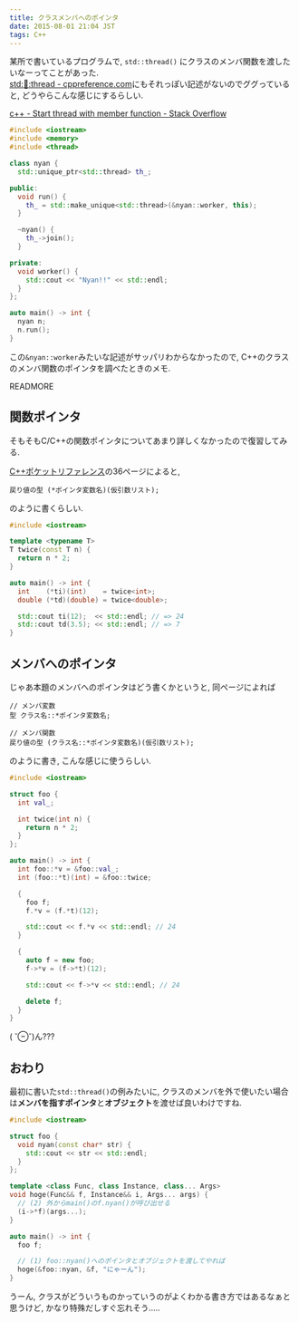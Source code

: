 ```yaml
---
title: クラスメンバへのポインタ
date: 2015-08-01 21:04 JST
tags: C++
---
```


某所で書いているプログラムで, `std::thread()` にクラスのメンバ関数を渡したいなーってことがあった.  
[std::thread::thread - cppreference.com](http://en.cppreference.com/w/cpp/thread/thread/thread)にもそれっぽい記述がないのでググっていると, どうやらこんな感じにするらしい.

[c++ - Start thread with member function - Stack Overflow](http://stackoverflow.com/questions/10673585/start-thread-with-member-function)

```cpp
#include <iostream>
#include <memory>
#include <thread>

class nyan {
  std::unique_ptr<std::thread> th_;

public:
  void run() {
    th_ = std::make_unique<std::thread>(&nyan::worker, this);
  }

  ~nyan() {
    th_->join();
  }

private:
  void worker() {
    std::cout << "Nyan!!" << std::endl;
  }
};

auto main() -> int {
  nyan n;
  n.run();
}
```

この`&nyan::worker`みたいな記述がサッパリわからなかったので, C++のクラスのメンバ関数のポインタを調べたときのメモ.

READMORE

## 関数ポインタ

そもそもC/C++の関数ポインタについてあまり詳しくなかったので復習してみる.

[C++ポケットリファレンス](http://www.amazon.co.jp/dp/4774157155)の36ページによると,  

```
戻り値の型 (*ポインタ変数名)(仮引数リスト);
```

のように書くらしい.

```cpp
#include <iostream>

template <typename T>
T twice(const T n) {
  return n * 2;
}

auto main() -> int {
  int    (*ti)(int)    = twice<int>;
  double (*td)(double) = twice<double>;

  std::cout ti(12);  << std::endl; // => 24
  std::cout td(3.5); << std::endl; // => 7
}
```

## メンバへのポインタ

じゃあ本題のメンバへのポインタはどう書くかというと, 同ページによれば

```
// メンバ変数
型 クラス名::*ポインタ変数名;

// メンバ関数
戻り値の型 (クラス名::*ポインタ変数名)(仮引数リスト);
```

のように書き, こんな感じに使うらしい.

```cpp
#include <iostream>

struct foo {
  int val_;

  int twice(int n) {
    return n * 2;
  }
};

auto main() -> int {
  int foo::*v = &foo::val_;
  int (foo::*t)(int) = &foo::twice;

  {
    foo f;
    f.*v = (f.*t)(12);

    std::cout << f.*v << std::endl; // 24
  }

  {
    auto f = new foo;
    f->*v = (f->*t)(12);

    std::cout << f->*v << std::endl; // 24

    delete f;
  }
}
```

( ˘⊖˘)ん???

## おわり

最初に書いた`std::thread()`の例みたいに, クラスのメンバを外で使いたい場合は**メンバを指すポインタ**と**オブジェクト**を渡せば良いわけですね.

```cpp
#include <iostream>

struct foo {
  void nyan(const char* str) {
    std::cout << str << std::endl;
  }
};

template <class Func, class Instance, class... Args>
void hoge(Func&& f, Instance&& i, Args... args) {
  // (2) 外からmain()のf.nyan()が呼び出せる
  (i->*f)(args...);
}

auto main() -> int {
  foo f;

  // (1) foo::nyan()へのポインタとオブジェクトを渡してやれば
  hoge(&foo::nyan, &f, "にゃーん");
}
```

うーん, クラスがどういうものかっていうのがよくわかる書き方ではあるなぁと思うけど, かなり特殊だしすぐ忘れそう.....
